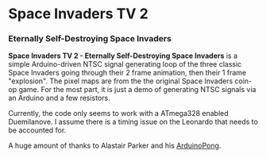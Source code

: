 # Space Invaders TV 2
### Eternally Self-Destroying Space Invaders

__Space Invaders TV 2 - Eternally Self-Destroying Space Invaders__ is a simple Arduino-driven NTSC signal generating loop of the three classic Space Invaders going through their 2 frame animation, then their 1 frame "explosion". The pixel maps are from the the original Space Invaders coin-op game. For the most part, it is just a demo of generating NTSC signals via an Arduino and a few resistors.

Currently, the code only seems to work with a ATmega328 enabled Duemilanove. I assume there is a timing issue on the Leonardo that needs to be accounted for.

A huge amount of thanks to Alastair Parker and his [ArduinoPong](https://sites.google.com/site/alastairparker/arduinopong).
